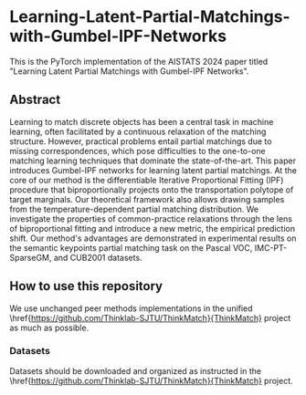 # Learning-Latent-Partial-Matchings-with-Gumbel-IPF-Networks

This is the PyTorch implementation of the AISTATS 2024 paper titled "Learning Latent Partial Matchings with Gumbel-IPF Networks".

## Abstract 
Learning to match discrete objects has been a central task in machine learning, often facilitated by a
continuous relaxation of the matching structure.
However, practical problems entail partial matchings due to missing correspondences, which pose difficulties to the one-to-one matching learning techniques that dominate the state-of-the-art. 
This paper introduces Gumbel-IPF networks for learning latent partial matchings. 
At the core of our method is the differentiable Iterative Proportional Fitting (IPF) procedure that biproportionally projects onto the transportation polytope of target marginals. 
Our theoretical framework also allows drawing samples from the temperature-dependent partial matching distribution. 
We investigate the properties of common-practice
relaxations through the lens of biproportional fitting and introduce a new metric, the empirical
prediction shift. Our method's advantages are demonstrated in experimental results on the semantic keypoints partial matching task on the Pascal VOC, IMC-PT-SparseGM, and CUB2001 datasets.

## How to use this repository 
We use unchanged peer methods implementations in the unified \href{https://github.com/Thinklab-SJTU/ThinkMatch}{ThinkMatch} project as much as possible. 

### Datasets 
Datasets should be downloaded and organized as instructed in the \href{https://github.com/Thinklab-SJTU/ThinkMatch}{ThinkMatch} project. 

